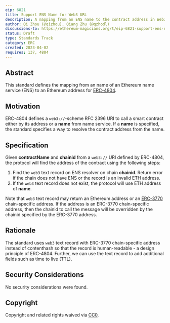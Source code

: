 ```yaml
---
eip: 6821
title: Support ENS Name for Web3 URL
description: A mapping from an ENS name to the contract address in Web3 URL
author: Qi Zhou (@qizhou), Qiang Zhu (@qzhodl)
discussions-to: https://ethereum-magicians.org/t/eip-6821-support-ens-name-for-web3-url/13654
status: Draft
type: Standards Track
category: ERC
created: 2023-04-02
requires: 137, 4804
---
```


## Abstract

This standard defines the mapping from an name of an Ethereum name service (ENS) to an Ethereum address for [ERC-4804](./eip-4804.md).

## Motivation

ERC-4804 defines a `web3://`-scheme RFC 2396 URI to call a smart contract either by its address or a **name** from name service.  If a **name** is specified, the standard specifies a way to resolve the contract address from the name.

## Specification

Given **contractName** and **chainid** from a `web3://` URI defined by ERC-4804, the protocol will find the address of the contract using the following steps:

1. Find the `web3` text record on ENS resolver on chain **chainid**.  Return error if the chain does not have ENS or the record is an invalid ETH address.
2. If the `web3` text record does not exist, the protocol will use ETH address of **name**.

Note that `web3` text record may return an Ethereum address or an [ERC-3770](./eip-3770.md) chain-specific address.  If the address is an ERC-3770 chain-specific address, then the chainid to call the message will be overridden by the chainid specified by the ERC-3770 address.

## Rationale

The standard uses `web3` text record with ERC-3770 chain-specific address instead of contenthash so that the record is human-readable - a design principle of ERC-4804.  Further, we can use the text record to add additional fields such as time to live (TTL).

## Security Considerations

No security considerations were found.

## Copyright

Copyright and related rights waived via [CC0](../LICENSE.md).
